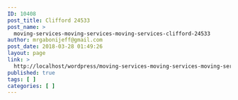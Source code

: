 ```yaml
---
ID: 10408
post_title: Clifford 24533
post_name: >
  moving-services-moving-services-moving-services-clifford-24533
author: mrgabonijeff@gmail.com
post_date: 2018-03-28 01:49:26
layout: page
link: >
  http://localhost/wordpress/moving-services-moving-services-moving-services-clifford-24533/
published: true
tags: [ ]
categories: [ ]
---
```

